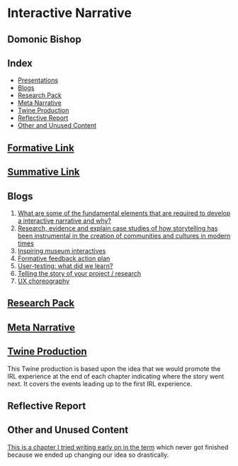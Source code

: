 # Interactive Narrative

## Domonic Bishop

## Index
- [Presentations](#formative-link)
- [Blogs](#blogs)
- [Research Pack](#research-pack)
- [Meta Narrative](#meta-narrative)
- [Twine Production](#twine-production)
- [Reflective Report](#reflective-report)
- [Other and Unused Content](#other-and-unused-content)



## [Formative Link](https://drive.google.com/open?id=1w4gcM-3ps7OzZn6ZouOo0hQ5t6Gdfs8e)

## [Summative Link]()


## Blogs
1. [What are some of the fundamental elements that are required to develop a interactive narrative and why?](https://medium.com/@domonic_bishop/what-are-some-of-the-fundamental-elements-that-are-required-to-develop-a-interactive-narrative-and-b1613b970d4f)
2. [Research, evidence and explain case studies of how storytelling has been instrumental in the creation of communities and cultures in modern times](https://medium.com/@domonic_bishop/research-evidence-and-explain-case-studies-of-how-storytelling-has-been-instrumental-in-the-d45c5f94cd35)
3. [Inspiring museum interactives](https://medium.com/@domonic_bishop/pick-your-favourite-digital-museum-experience-32b55211c313)
4. [Formative feedback action plan](https://medium.com/@domonic_bishop/review-the-formative-feedback-52dd4cd414b8)
5. [User-testing: what did we learn?](https://medium.com/@domonic_bishop/what-did-you-learn-about-your-prototype-and-what-did-you-learn-about-user-testing-as-a-ux-method-a7204e936036)
6. [Telling the story of your project / research](https://medium.com/@domonic_bishop/3-take-aways-from-get-the-most-out-of-your-research-with-storytelling-1bf9e8bb13d8)
7. [UX choreography](https://medium.com/@domonic_bishop/3-main-take-aways-from-the-principles-of-ux-choreography-b89fbcf0d490)

## [Research Pack](https://drive.google.com/open?id=1ZzpOAogtA2OiX-jvpGDOexpM2HZ3hbBRjK6F4RL6mSU)

## [Meta Narrative](https://drive.google.com/open?id=16KBjz8Gv0RbDfv04seh4NkCbY8lHUhUjjN-ayZhn7Zw)

## [Twine Production](https://drive.google.com/open?id=1szO_1wCfqZZy63zy46R2nPLbEvU-Vk8v)

This Twine production is based upon the idea that we would promote the IRL experience at the end of each chapter indicating where the story went next. It covers the events leading up to the first IRL experience.

## Reflective Report

## Other and Unused Content

[This is a chapter I tried writing early on in the term](https://docs.google.com/document/d/1Uxsz3YwopE0BkD8JrFrCa1xrfCnelJ635Ug2wjruGCg/edit?usp=sharing) which never got finished because we ended up changing our idea so drastically.
